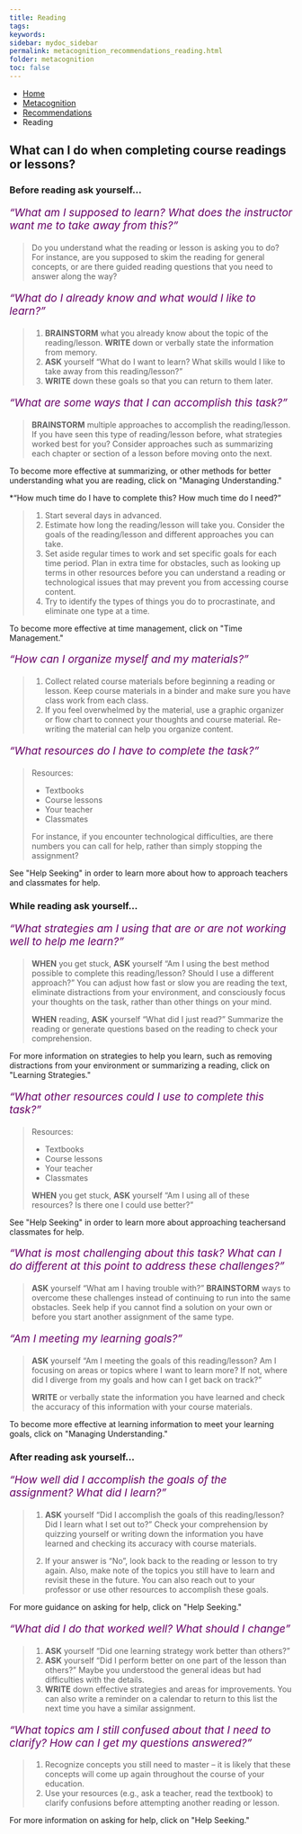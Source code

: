```yaml
---
title: Reading
tags: 
keywords: 
sidebar: mydoc_sidebar
permalink: metacognition_recommendations_reading.html
folder: metacognition
toc: false
---
```


<style>
.question {
	font-size:135%; 
	color:#660066; 
	font-style: italic;
}
</style>

<ul class="breadcrumb">
    <li><a href="index.html">Home</a></li>
    <li><a href="metacognition.html">Metacognition</a></li>
    <li><a href="metacognition_recommendations.html">Recommendations</a></li>
    <li class="active">Reading</li>
</ul>


## What can I do when completing course readings or lessons?

### Before reading ask yourself...

<p class='question'>“What am I supposed to learn? What does the instructor want me to take away from this?”</p>

> Do you understand what the reading or lesson is asking you to do? For instance, are you supposed to skim the reading for general concepts, or are there guided reading questions that you need to answer along the way?

<p class='question'>“What do I already know and what would I like to learn?”</p>

> 1.  **BRAINSTORM** what you already know about the topic of the reading/lesson. **WRITE** down or verbally state the information from memory.
> 2.  **ASK** yourself “What do I want to learn? What skills would I like to take away from this reading/lesson?”
> 3.  **WRITE** down these goals so that you can return to them later.

<p class='question'>“What are some ways that I can accomplish this task?”</p>

> **BRAINSTORM** multiple approaches to accomplish the reading/lesson. If you have seen this type of reading/lesson before, what strategies worked best for you? Consider approaches such as summarizing each chapter or section of a lesson before moving onto the next.

To become more effective at summarizing, or other methods for better understanding what you are reading, click on "Managing Understanding."

*“How much time do I have to complete this? How much time do I need?”</p>

> 1.  Start several days in advanced.
> 2.  Estimate how long the reading/lesson will take you. Consider the goals of the reading/lesson and different approaches you can take.
> 3.  Set aside regular times to work and set specific goals for each time period. Plan in extra time for obstacles, such as looking up terms in other resources before you can understand a reading or technological issues that may prevent you from accessing course content.
> 4.  Try to identify the types of things you do to procrastinate, and eliminate one type at a time.

To become more effective at time management, click on "Time Management."

<p class='question'>“How can I organize myself and my materials?”</p>

> 1.  Collect related course materials before beginning a reading or lesson. Keep course materials in a binder and make sure you have class work from each class.
> 2.  If you feel overwhelmed by the material, use a graphic organizer or flow chart to connect your thoughts and course material. Re-writing the material can help you organize content.

<p class='question'>“What resources do I have to complete the task?”</p>

> Resources:
> - Textbooks
> - Course lessons
> - Your teacher
> - Classmates
>  
> For instance, if you encounter technological difficulties, are there numbers you can call for help, rather than simply stopping the assignment?

See "Help Seeking" in order to learn more about how to approach teachers and classmates for help.

### While reading ask yourself...

<p class='question'>“What strategies am I using that are or are not working well to help me learn?”</p>

> **WHEN** you get stuck, **ASK** yourself “Am I using the best method possible to complete this reading/lesson? Should I use a different approach?” You can adjust how fast or slow you are reading the text, eliminate distractions from your environment, and consciously focus your thoughts on the task, rather than other things on your mind.
> 
> **WHEN** reading, **ASK** yourself “What did I just read?” Summarize the reading or generate questions based on the reading to check your comprehension.

For more information on strategies to help you learn, such as removing distractions from your environment or summarizing a reading, click on "Learning Strategies."

<p class='question'>“What other resources could I use to complete this task?”</p>

> Resources:
> -   Textbooks
> -   Course lessons
> -   Your teacher
> -   Classmates
> 
> **WHEN** you get stuck, **ASK** yourself “Am I using all of these resources? Is there one I could use better?”

See "Help Seeking" in order to learn more about approaching teachersand classmates for help.

<p class='question'>“What is most challenging about this task? What can I do different at this point to address these challenges?”</p>

> **ASK** yourself “What am I having trouble with?” **BRAINSTORM** ways to overcome these challenges instead of continuing to run into the same obstacles. Seek help if you cannot find a solution on your own or before you start another assignment of the same type.

<p class='question'>“Am I meeting my learning goals?”</p>

> **ASK** yourself “Am I meeting the goals of this reading/lesson? Am I focusing on areas or topics where I want to learn more? If not, where did I diverge from my goals and how can I get back on track?”
> 
> **WRITE** or verbally state the information you have learned and check the accuracy of this information with your course materials.

To become more effective at learning information to meet your learning goals, click on "Managing Understanding."

### After reading ask yourself...

<p class='question'>“How well did I accomplish the goals of the assignment? What did I learn?”</p>

> 1.  **ASK** yourself “Did I accomplish the goals of this reading/lesson? Did I learn what I set out to?” Check your comprehension by quizzing yourself or writing down the information you have learned and checking its accuracy with course materials.
> 
> 2.  If your answer is “No”, look back to the reading or lesson to try again. Also, make note of the topics you still have to learn and revisit these in the future. You can also reach out to your professor or use other resources to accomplish these goals.

For more guidance on asking for help, click on "Help Seeking."

<p class='question'>“What did I do that worked well? What should I change”</p>

> 1.  **ASK** yourself “Did one learning strategy work better than others?”
> 2.  **ASK** yourself “Did I perform better on one part of the lesson than others?” Maybe you understood the general ideas but had difficulties with the details.
> 3.  **WRITE** down effective strategies and areas for improvements. You can also write a reminder on a calendar to return to this list the next time you have a similar assignment.

<p class='question'>“What topics am I still confused about that I need to clarify? How can I get my questions answered?”</p>

> 1.  Recognize concepts you still need to master – it is likely that these concepts will come up again throughout the course of your education.
> 2.  Use your resources (e.g., ask a teacher, read the textbook) to clarify confusions before attempting another reading or lesson.

For more information on asking for help, click on "Help Seeking."

